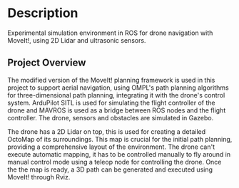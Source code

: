 # Description
Experimental simulation environment in ROS for drone navigation with MoveIt!, using 2D Lidar and ultrasonic sensors.

## Project Overview
The modified version of the MoveIt! planning framework is used in this project to support aerial navigation, using OMPL's path planning algorithms for three-dimensional path planning, integrating it with the drone's control system.
ArduPilot SITL is used for simulating the flight controller of the drone and MAVROS is used as a bridge between ROS nodes and the flight controller. The drone, sensors and obstacles are simulated in Gazebo.

The drone has a 2D Lidar on top, this is used for creating a detailed OctoMap of its surroundings. This map is crucial for the initial path planning, providing a comprehensive layout of the environment. The drone can't execute automatic mapping, it has to be controlled manually to fly around in manual control mode using a teleop node for controlling the drone. Once the the map is ready, a 3D path can be generated and executed using MoveIt! through Rviz.
